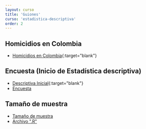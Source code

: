 ```yaml
---
layout: curso
title: 'Guiones'
curso: 'estadistica-descriptiva'
order: 2
---
```



## Homicidios en Colombia

- [Homicidios en Colombia](./guiones/HomicidiosColombia2014.html){:target="blank"}

## Encuesta (Inicio de Estadística descriptiva)

- [Descriptiva Inicial](./guiones/encuesta201602.html){:target="blank"}
- [Encuesta](./basesdedatos/encuesta201602_1.xlsx)

## Tamaño de muestra

- [Tamaño de muestra](./guiones/tammuest.html)
- [Archivo ".R"](./guiones/tammuest.R)

